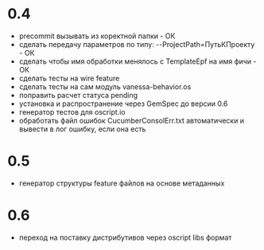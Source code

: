# 0.4

* precommit вызывать из коректной папки - ОК
* сделать передачу параметров по типу: --ProjectPath=ПутьКПроекту - ОК
* сделать чтобы имя обработки менялось с TemplateEpf на имя фичи - ОК
* сделать тесты на wire feature
* сделать тесты на сам модуль vanessa-behavior.os
* поправить расчет статуса pending
* установка и распространение через GemSpec до версии 0.6
* генератор тестов для oscript.io
* обработать файл ошибок CucumberConsolErr.txt автоматически и вывести в лог ошибку, если она есть

# 0.5

* генератор структуры feature файлов на основе метаданных

# 0.6

* переход на поставку дистрибутивов через oscript libs формат
